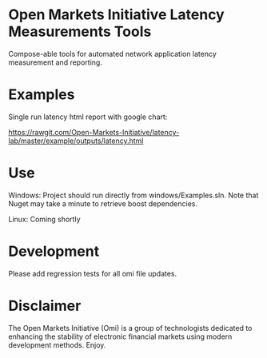 
# Open Markets Initiative Latency Measurements Tools
Compose-able tools for automated network application latency measurement and reporting.

# Examples

Single run latency html report with google chart:

https://rawgit.com/Open-Markets-Initiative/latency-lab/master/example/outputs/latency.html

# Use
Windows:
Project should run directly from windows/Examples.sln. Note that Nuget may take a minute to retrieve boost dependencies.

Linux:
Coming shortly

# Development

Please add regression tests for all omi file updates.  

# Disclaimer

The Open Markets Initiative (Omi) is a group of technologists dedicated to enhancing the stability of electronic financial markets using modern development methods. Enjoy.
